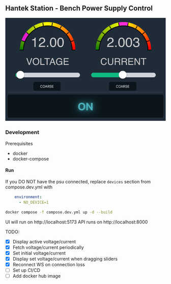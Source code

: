 ## Hantek Station - Bench Power Supply Control


![screenshot](screenshot.png)

### Development

Prerequisites

- docker
- docker-compose

#### Run

If you DO NOT have the psu connected, replace `devices` section from compose.dev.yml with 

```yaml
    environment:
      - NO_DEVICE=1
```

```bash
docker compose -f compose.dev.yml up -d --build
```

UI will run on http://localhost:5173 
API runs on http://localhost:8000


TODO:

- [x] Display active voltage/current
- [x] Fetch voltage/current periodically
- [x] Set initial voltage/current
- [x] Display set voltage/current when dragging sliders
- [x] Reconnect WS on connection loss
- [ ] Set up CI/CD
- [ ] Add docker hub image